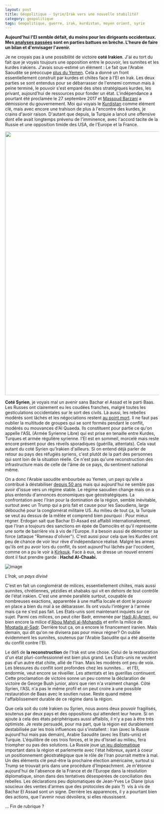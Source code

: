```yaml
---
layout: post
title: Géopolitique - Syrie/Irak vers une nouvelle stabilité?
category: geopolitique
tags: Geopolitique, guerre, irak, kurdistan, moyen orient, syrie
---
```

**Aujourd'hui l'EI semble défait, du moins pour les dirigeants occidentaux. Mes<a href="https://cheziceman.wordpress.com/2016/04/13/syrie-et-maintenant-vol-2-prospective/"> analyses passées</a> sont en parties battues en brèche. L'heure de faire un bilan et d'envisager l'avenir.**

Je ne croyais pas à une possibilité de victoire **coté Irakien**. J'ai eu tort du fait que je voyais toujours une opposition entre le pouvoir, les sunnites et les kurdes irakiens. J'avais sous-estimé un élément : Le fait que l'Arabie Saoudite se préoccupe&nbsp;<a href="https://www.monde-diplomatique.fr/2017/12/BONNEFOY/58214">plus du Yemen</a>. Cela a donné un front essentiellement construit par kurdes et chiites face à l'EI en Irak. Les deux parties se sont entendus pour se débarrasser de l'ennemi commun mais à peine terminé, le pouvoir s'est emparé des sites stratégiques kurdes, les privant, aujourd'hui de ressources pour fonder un état. L'indépendance a pourtant été proclamée le 27 septembre 2017 et <a href="https://fr.wikipedia.org/wiki/Massoud_Barzani">Massoud Barzani</a> a démissioné du gouvernement. Moi qui voyais le <a href="https://cheziceman.wordpress.com/2016/03/21/kurdistan-nouvel-enjeu-du-moyen-orient/">Kurdistan</a> comme élément clé, mais avec encore une trahison de plus à l'encontre des kurdes, je crains d'avoir raison. D'autant que depuis, la Turquie a lancé une offensive dont elle avait longtemps prévenu de l'imminence, avec l'accord tacite de la Russie et une opposition timide des USA, de l'Europe et la France.

<a href="https://cheziceman.files.wordpress.com/2017/12/dqrwrdzw0aak6nh1938188088.jpg"><img class="wp-image-21757 alignnone size-full" src="https://cheziceman.files.wordpress.com/2017/12/dqrwrdzw0aak6nh1938188088.jpg" alt="" width="1014" height="863"></a>

**Coté Syrien**, je voyais mal un avenir sans Bachar el Assad et le parti Baas. Les Russes ont clairement eu les coudées franches, malgré toutes les gesticulations occidentales sur le sort des civils. Là aussi, les rebelles modérés sont lâchés et les négociations restent <a href="https://www.challenges.fr/monde/les-negociations-de-paix-sur-la-syrie-au-point-mort_474274">au point mort</a>. Il ne faut pas oublier la multitude de groupes qui se sont formés pendant le conflit, modérés ou mouvances d'Al Quaeda. Ils constituent pour partie ce qu'on appelle l'ASL (Armée Syrienne Libre) qui est prise en tenaille entre Kurdes, Turques et armée régulière syrienne. l'EI est en sommeil, morcelé mais reste encore présent pour des réveils sporadiques (guérilla, attentats). Cela vaut autant du coté Syrien qu'Irakien d'ailleurs. Si on entend déjà parler de retour au pays des réfugiés syriens, c'est plutôt de la part des personnes qui sont loin de la situation réelle. Ce n'est pas qu'une reconstruction des infrastructure mais de celle de l'âme de ce pays, du sentiment national même.

On a donc l'Arabie saoudite embourbée au Yemen, un pays qu'elle a contribué à déstabiliser <a href="https://cheziceman.wordpress.com/2015/04/09/yemen-entre-convoitises-et-oubli/">depuis 50 ans</a> mais qui aujourd'hui ne semble pas avoir d'issue vers un régime stable. Le régime saoudien change mais on a plus entendu d'annonces économiques que géostratégiques. La confrontation avec l'Iran pour la domination de la région, semble inévitable, surtout avec un Trump qui a pris fait et cause pour les Saoudiens, large débouché pour la conglomérat militaire US. Au milieu de tout ça, la Turquie se veut au dessus de la mêlée et comprend bien pourquoi : Pour mieux régner. Erdogan sait que Bachar El-Assad est affaibli internationalement, que l'Iran a toujours des sanctions en épée de Damoclès et qu'il représente une sorte de barrière vis à vis de l'Europe. Il a besoin aussi de démontrer sa force (attaque "Rameau d'olivier"). C'est aussi pour cela que les Kurdes ont peu de chance de voir leur rêve d'indépendance réalisé. Malgré les armes qu'ils ont pu avoir lors du conflit, ils sont aujourd'hui lâchés par l'occident, comme on a pu le voir à <a href="http://www.liberation.fr/planete/2017/10/16/chute-de-kirkouk-le-reve-brise-des-kurdes_1603600">Kirkouk</a>. Face à eux, se dresse un nouvel ennemi dont il faut prendre garde : **Hachd Al-Chaabi.**

![image](https://cheziceman.files.wordpress.com/2018/01/irakethni.jpg)

*L'Irak, un pays divisé*

C'est en fait un conglomérat de milices, essentiellement chiites, mais aussi sunnites, chrétiennes, yézidies et shabaks qui vit en dehors de tout contrôle de l'état irakien. C'est une armée parallèle surtout, coupable de nombreuses exactions, apparentée à une maffia locale et dont le pouvoir&nbsp; en place a bien du mal à se débarasser. Ils ont voulu l'intégrer à l'armée mais ça ne s'est pas fait. Les Etats-unis sont maintenant inquiets sur ce sujet. Parmi ces milices, on peut citer Badr, emmenée par <a href="https://fr.wikipedia.org/wiki/Hadi_Al-Ameri">Hadi Al-Ameri</a>, ou bien encore la milice d'<a class="new" title="Abou Mahdi al-Mohandis (page inexistante)" href="https://fr.wikipedia.org/w/index.php?title=Abou_Mahdi_al-Mohandis&amp;action=edit&amp;redlink=1">Abou Mahdi al-Mohandis</a> et enfin la milice de <a href="https://fr.wikipedia.org/wiki/Moqtada_al-Sadr">Moqtada al-Sadr</a>. Derrière tout ça, on a encore le financement iranien. Mais demain, qui dit qu'on ne divisera pas&nbsp;pour mieux régner? On oublie évidemment les sunnites, soutenus par l'Arabie Saoudite qui a été absente du conflit contre l'EI.

Le défi de **la reconstruction** de l'Irak est une chose. Celui de la restauration d'un état pluri-confessionnel est bien plus grand. Les Etats-unis ne veulent pas d'un autre état chiite, allié de l'Iran. Mais les modérés ont peu de voix. Les blessures du conflit sont profondes chez les sunnites...&nbsp; et l'EI, endormie, veut encore se réveiller. Les attentats et les guerillas continuent. Cette proclamation de victoire sonne un peu comme la déclaration de victoire de George Bush junior, alors que rien n'a vraiment changé. Côté Syrien, l'ASL n'a pas le même profil et on peut croire à une possible restauration de Baas avec le soutien russe. Reste quand même l'affaiblissement durable de ce régime dans la région.

Que cela soit du coté Irakien ou Syrien, nous avons deux pouvoir fragilisés, soutenus par deux pays et des oppositions qui attendent leur heure. Si on ajoute à cela des états périphériques aussi affaiblis, il n'y a pas à être très optimiste. Je reste persuadé, pour ma part, que la région est durablement destabilisée par les trois influences qui s'installent : Iran (avec la Russie aujourd'hui mais pas demain), Arabie Saoudite (avec les Etats-unis) et Turquie. L'équilibre de ces trois forces, et le jeu d'Israel au milieu, fera triompher ou pas des solutions. La Russie joue <a href="https://www.foreignaffairs.com/articles/syria/2017-12-13/putins-plan-syria">un jeu diplomatique</a> important dans la région et parlemente avec l'état hébreux, ayant à coeur un positionnement géostratégique que le rôle de l'Iran pourrait mettre à mal. Un des éléments clé peut-être la prochaine élection américaine, surtout si Trump se trouvait pris dans une procédure d'Impeachment. Je m'étonne aujourd'hui de l'absence de la France et de l'Europe dans la résolution diplomatique, sinon dans des tentatives désespérées de conciliation des rebelles. Les déclarations peu diplomatiques de Jean-Yves Le Diane (plus soucieux des ventes d'armes que des protocoles de paix ?)&nbsp; vis à vis de Bachar El Assad sont un signe. Derrière les apparences, il y a pourtant bien des actions, que l'avenir nous dévoilera, si elles réussissent.

... Fin de rubrique ?
